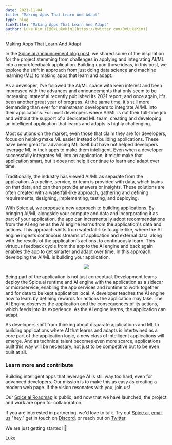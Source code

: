 ```yaml
---
date: 2021-11-04
title: "Making Apps That Learn And Adapt"
type: blog
linkTitle: "Making Apps That Learn And Adapt"
author: Luke Kim ([@0xLukeKim](https://twitter.com/0xLukeKim))
---
```


Making Apps That Learn And Adapt

In the [Spice.ai announcement blog post](https://blog.spiceai.org/posts/2021/09/07/introducing-spice.ai-open-source-time-series-ai-for-developers/), we shared some of the inspiration for the project stemming from challenges in applying and integrating AI/ML into a neurofeedback application. Building upon those ideas, in this post, we explore the shift in approach from just doing data science and machine learning (ML) to making apps that learn and adapt.

As a developer, I've followed the AI/ML space with keen interest and been impressed with the advances and announcements that only seem to be increasing. stateof.ai recently published its 2021 report, and once again, it's been another great year of progress. At the same time, it's still more demanding than ever for mainstream developers to integrate AI/ML into their applications. For most developers where AI/ML is not their full-time job and without the support of a dedicated ML team, creating and developing an intelligent application that learns and adapts is highly challenging.

Most solutions on the market, even those that claim they are for developers, focus on helping make ML easier instead of building applications. These have been great for advancing ML itself but have not helped developers leverage ML in their apps to make them intelligent. Even when a developer successfully integrates ML into an application, it might make that application smart, but it does not help it continue to learn and adapt over time.

Traditionally, the industry has viewed AI/ML as separate from the application. A pipeline, service, or team is provided with data, which trains on that data, and can then provide answers or insights. These solutions are often created with a waterfall-like approach, gathering and defining requirements, designing, implementing, testing, and deploying.

With Spice.ai, we propose a new approach to building applications. By bringing AI/ML alongside your compute and data and incorporating it as part of your application, the app can incrementally adopt recommendations from the AI engine as the AI engine learns from the application's data and actions. This approach shifts from waterfall-like to agile-like, where the AI engine ingests continuous streams of application and external data, along with the results of the application's actions, to continuously learn. This virtuous feedback cycle from the app to the AI engine and back again enables the app to get smarter and adapt over time. In this approach, developing the AI/ML is building your application.

<div style="display: flex; justify-content: center;">
  <div style="display: flex; flex-direction: column;">
    <img style="max-width: 400px;" src="https://user-images.githubusercontent.com/80174/139645417-a0f43094-e86d-488f-8852-4388d4638ebd.png" />
  </div>
</div>

Being part of the application is not just conceptual. Development teams deploy the Spice.ai runtime and AI engine with the application as a sidecar or microservice, enabling the app services and runtime to work together and for data to be kept application local. A developer teaches the AI engine how to learn by defining rewards for actions the application may take. The AI Engine observes the application and the consequences of its actions, which feeds into its experience. As the AI engine learns, the application can adapt.

As developers shift from thinking about disparate applications and ML to building applications where AI that learns and adapts is intertwined as a core part of the application logic, a new class of intelligent applications will emerge. And as technical talent becomes even more scarce, applications built this way will be necessary, not just to be competitive but to be even built at all.

### Learn more and contribute

Building intelligent apps that leverage AI is still way too hard, even for advanced developers. Our mission is to make this as easy as creating a modern web page. If the vision resonates with you, join us!

Our [Spice.ai Roadmap](https://github.com/spiceai/spiceai/blob/trunk/docs/ROADMAP.md) is public, and now that we have launched, the project and work are open for collaboration.

If you are interested in partnering, we'd love to talk. Try out [Spice.ai](https://spiceai.org), [email us](mailto:hey@spiceai.io) "hey," get in touch on [Discord](https://discord.gg/kZnTfneP5u), or reach out on [Twitter](https://twitter.com/SpiceAIHQ).

We are just getting started! 🚀

Luke
